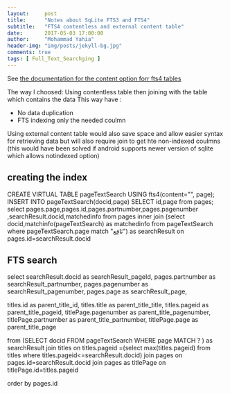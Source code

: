 ```yaml
---
layout:     post
title:      "Notes about SqLite FTS3 and FTS4"
subtitle:   "FTS4 contentless and external content table"
date:       2017-05-03 17:00:00
author:     "Mohammad Yahia"
header-img: "img/posts/jekyll-bg.jpg"
comments: true
tags: [ Full_Text_Searchging ]
---
```

See [the documentation for the content option forr fts4 tables](https://www.sqlite.org/fts3.html#*fts4content) 
 
The way I choosed:
Using contentless table then joining with the table which contains the data
This way have :
- No data duplication
- FTS indexing only the needed coulmn

Using external content table would also save space and allow easier syntax for retrieving data but will also require join to get hte non-indexed coulmns (this would have been solved if android supports newer version of sqlite which allows notindexed option)
 
## creating the index
 
CREATE VIRTUAL TABLE pageTextSearch USING fts4(content="", page);
INSERT INTO pageTextSearch(docid,page) SELECT id,page from pages;
select pages.page,pages.id,pages.partnumber,pages.pagenumber ,searchResult.docid,matchedinfo
from pages
inner join
(select docid,matchinfo(pageTextSearch) as matchedinfo from pageTextSearch where pageTextSearch.page match "نَافِع") as searchResult
on pages.id=searchResult.docid
 
 
## FTS search 
select
searchResult.docid as searchResult_pageId,
pages.partnumber as searchResult_partnumber,
pages.pagenumber as searchResult_pagenumber,
pages.page as searchResult_page,
 
titles.id as parent_title_id,
titles.title as parent_title_title,
titles.pageid  as parent_title_pageid,
titlePage.pagenumber as parent_title_pagenumber,
titlePage.partnumber as parent_title_partnumber,
titlePage.page as parent_title_page
 
from
(SELECT docid FROM pageTextSearch WHERE page MATCH ?
)
as searchResult
join
titles
on
titles.pageid =(select max(titles.pageid) from titles where titles.pageid<=searchResult.docid)
join
pages
on
pages.id=searchResult.docid
join
pages as titlePage
on
titlePage.id=titles.pageid
 
order by pages.id
 
 
